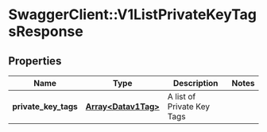 # SwaggerClient::V1ListPrivateKeyTagsResponse

## Properties
Name | Type | Description | Notes
------------ | ------------- | ------------- | -------------
**private_key_tags** | [**Array&lt;Datav1Tag&gt;**](Datav1Tag.md) | A list of Private Key Tags | 

